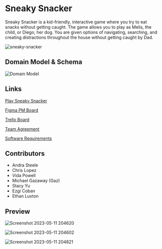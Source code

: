 # Sneaky Snacker
Sneaky Snacker is a kid-friendly, interactive game where you try to eat snacks without getting caught. The game allows you to play as Melis, the child, or Diego, her dog. You are given options of navigating, searching, and creating distractions throughout the house without getting caught by Dad. 

![sneaky-snacker](https://github.com/Maru-007/sneaky-snacker/assets/107779938/016b638a-b7d7-4a25-abd4-a7fe89e17eaf)

## Domain Model & Schema
![Domain Model](https://github.com/Maru-007/sneaky-snacker/assets/107779938/f779c1f1-cb79-4d4b-9cf5-85d3fae9fc79)

## Links

[Play Sneaky Snacker](https://sneaky-snacker.netlify.app/)

[Figma PM Board](https://www.figma.com/file/cIpCSd4a9rDqcHXgrOCCvw/401-Final?type=whiteboard&node-id=0-1&t=Fr20QFallGA79qWw-0)

[Trello Board](https://trello.com/b/4XvRo9u0)

[Team Agreement](/TeamAgreement.md)

[Software Requirements](/requirements.md)

## Contributors

* Andra Steele
* Chris Lopez
* Vida Powell
* Michael Gazaway (Gaz)
* Stacy Yu
* Ezgi Coban
* Ethan Luxton

## Preview

![Screenshot 2023-05-11 204620](https://github.com/Maru-007/sneaky-snacker/assets/107779938/0fd131c7-6a55-4900-bd5f-4eb6ec3304d7)

![Screenshot 2023-05-11 204602](https://github.com/Maru-007/sneaky-snacker/assets/107779938/a1890fda-a023-4514-a92e-85d0231fddd6)

![Screenshot 2023-05-11 204821](https://github.com/Maru-007/sneaky-snacker/assets/107779938/0c8c7c28-d108-48b1-84e3-4afe9cc9688d)




